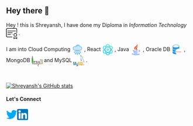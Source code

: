 ## Hey there 👋

Hey ! this is Shreyansh, I have done my Diploma in _Information Technology_   [<img align="center" alt="Shreyanshdot-diploma" width="30px" height="30px" src="./icons/diploma.png" />]() .

I am into Cloud Computing [<img align="center" alt="Shreyanshdot-cloud" width="30px" height="30px" src="./icons/cloud.png" />]() , React [<img align="center" alt="Shreyanshdot-cloud" width="30px" height="30px" src="./icons/react.png" />]() , Java [<img align="center" alt="Shreyanshdot-cloud" width="30px" height="30px" src="./icons/java.png" />]() , Oracle DB [<img align="center" alt="Shreyanshdot-cloud" width="30px" height="30px" src="./icons/oracledb.png" />]() , MongoDB [<img align="center" alt="Shreyanshdot-cloud" width="30px" height="30px" src="./icons/mongodb.png" />]() and MySQL [<img align="center" alt="Shreyanshdot-cloud" width="30px" height="30px" src="./icons/mysql.png" />]() .

<br/>

[![Shreyansh's GitHub stats](https://github-readme-stats.vercel.app/api?username=Shreyanshdot&show_icons=true)](https://github.com/Shreyanshdot/)


#### Let's Connect

[<img align="left" alt="Shreyanshdot-twitter" width="30px" height="30px" src="./icons/twitter.png" />](https://twitter.com/Shreyanshd_)
[<img align="left" alt="Shreyanshdot-twitter" width="30px" height="30px" src="./icons/linkedin.png" />](https://www.linkedin.com/in/shreyansh-dawar/)

